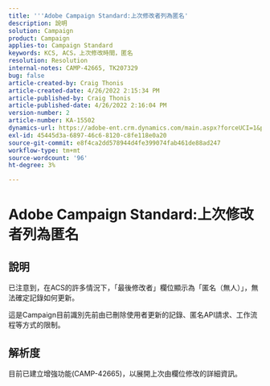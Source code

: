 ```yaml
---
title: '''Adobe Campaign Standard:上次修改者列為匿名'
description: 說明
solution: Campaign
product: Campaign
applies-to: Campaign Standard
keywords: KCS, ACS，上次修改時間，匿名
resolution: Resolution
internal-notes: CAMP-42665, TK207329
bug: false
article-created-by: Craig Thonis
article-created-date: 4/26/2022 2:15:34 PM
article-published-by: Craig Thonis
article-published-date: 4/26/2022 2:16:04 PM
version-number: 2
article-number: KA-15502
dynamics-url: https://adobe-ent.crm.dynamics.com/main.aspx?forceUCI=1&pagetype=entityrecord&etn=knowledgearticle&id=9aacac50-6bc5-ec11-a7b6-0022480a138b
exl-id: 45445d3a-6897-46c6-8120-c8fe118e0a20
source-git-commit: e8f4ca2dd578944d4fe399074fab461de88ad247
workflow-type: tm+mt
source-wordcount: '96'
ht-degree: 3%

---
```


# Adobe Campaign Standard:上次修改者列為匿名

## 說明


已注意到，在ACS的許多情況下，「最後修改者」欄位顯示為「匿名（無人）」，無法確定記錄如何更新。

這是Campaign目前識別先前由已刪除使用者更新的記錄、匿名API請求、工作流程等方式的限制。


## 解析度


目前已建立增強功能(CAMP-42665)，以展開上次由欄位修改的詳細資訊。
